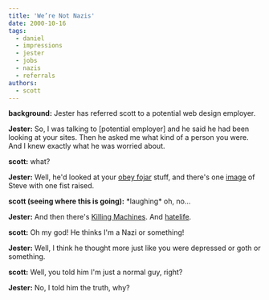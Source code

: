 ```yaml
---
title: 'We’re Not Nazis'
date: 2000-10-16
tags:
  - daniel
  - impressions
  - jester
  - jobs
  - nazis
  - referrals
authors:
  - scott
---
```


**background:** Jester has referred scott to a potential web design employer.

**Jester:** So, I was talking to \[potential employer\] and he said he had been looking at your sites. Then he asked me what kind of a person you were. And I knew exactly what he was worried about.

**scott:** what?

**Jester:** Well, he'd looked at your [obey fojar](http://spaceninja.local/site-archives/obey/v2/) stuff, and there's one [image](http://spaceninja.local/site-archives/obey/v2/files/tanks.m.php) of Steve with one fist raised.

**scott (seeing where this is going):** \*laughing\* oh, no...

**Jester:** And then there's [Killing Machines](http://www.killingmachines.org). And [hatelife](http://www.hatelife.org/).

**scott:** Oh my god! He thinks I'm a Nazi or something!

**Jester:** Well, I think he thought more just like you were depressed or goth or something.

**scott:** Well, you told him I'm just a normal guy, right?

**Jester:** No, I told him the truth, why?
